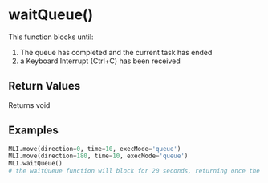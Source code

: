 # waitQueue()

This function blocks until:

1. The queue has completed and the current task has ended
2. a Keyboard Interrupt (Ctrl+C) has been received

## Return Values

Returns void

## Examples

```py
MLI.move(direction=0, time=10, execMode='queue')
MLI.move(direction=180, time=10, execMode='queue')
MLI.waitQueue()
# the waitQueue function will block for 20 seconds, returning once the last function has been completed.
```
